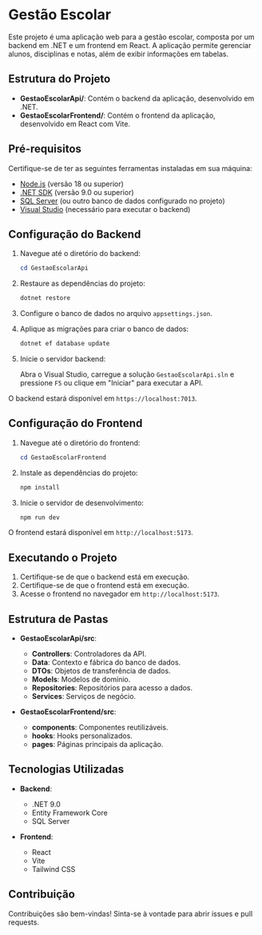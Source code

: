 # Gestão Escolar

Este projeto é uma aplicação web para a gestão escolar, composta por um backend em .NET e um frontend em React. A aplicação permite gerenciar alunos, disciplinas e notas, além de exibir informações em tabelas.

## Estrutura do Projeto

- **GestaoEscolarApi/**: Contém o backend da aplicação, desenvolvido em .NET.
- **GestaoEscolarFrontend/**: Contém o frontend da aplicação, desenvolvido em React com Vite.

## Pré-requisitos

Certifique-se de ter as seguintes ferramentas instaladas em sua máquina:

- [Node.js](https://nodejs.org/) (versão 18 ou superior)
- [.NET SDK](https://dotnet.microsoft.com/) (versão 9.0 ou superior)
- [SQL Server](https://www.microsoft.com/sql-server) (ou outro banco de dados configurado no projeto)
- [Visual Studio](https://visualstudio.microsoft.com/) (necessário para executar o backend)

## Configuração do Backend

1. Navegue até o diretório do backend:

   ```powershell
   cd GestaoEscolarApi
   ```

2. Restaure as dependências do projeto:

   ```powershell
   dotnet restore
   ```

3. Configure o banco de dados no arquivo `appsettings.json`.

4. Aplique as migrações para criar o banco de dados:

   ```powershell
   dotnet ef database update
   ```

5. Inicie o servidor backend:

   Abra o Visual Studio, carregue a solução `GestaoEscolarApi.sln` e pressione `F5` ou clique em "Iniciar" para executar a API.

O backend estará disponível em `https://localhost:7013`.

## Configuração do Frontend

1. Navegue até o diretório do frontend:

   ```powershell
   cd GestaoEscolarFrontend
   ```

2. Instale as dependências do projeto:

   ```powershell
   npm install
   ```

3. Inicie o servidor de desenvolvimento:
   ```powershell
   npm run dev
   ```

O frontend estará disponível em `http://localhost:5173`.

## Executando o Projeto

1. Certifique-se de que o backend está em execução.
2. Certifique-se de que o frontend está em execução.
3. Acesse o frontend no navegador em `http://localhost:5173`.

## Estrutura de Pastas

- **GestaoEscolarApi/src**:

  - **Controllers**: Controladores da API.
  - **Data**: Contexto e fábrica do banco de dados.
  - **DTOs**: Objetos de transferência de dados.
  - **Models**: Modelos de domínio.
  - **Repositories**: Repositórios para acesso a dados.
  - **Services**: Serviços de negócio.

- **GestaoEscolarFrontend/src**:
  - **components**: Componentes reutilizáveis.
  - **hooks**: Hooks personalizados.
  - **pages**: Páginas principais da aplicação.

## Tecnologias Utilizadas

- **Backend**:

  - .NET 9.0
  - Entity Framework Core
  - SQL Server

- **Frontend**:
  - React
  - Vite
  - Tailwind CSS

## Contribuição

Contribuições são bem-vindas! Sinta-se à vontade para abrir issues e pull requests.
